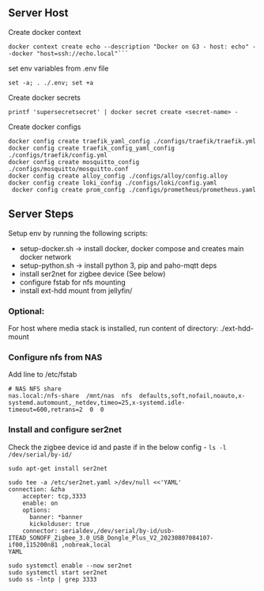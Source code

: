 ## Server Host

Create docker context
```commandline 
docker context create echo --description "Docker on G3 - host: echo" --docker "host=ssh://echo.local"```
```

set env variables from .env file
```commandline
set -a; . ./.env; set +a
```
Create docker secrets
```commandline
printf 'supersecretsecret' | docker secret create <secret-name> -
```

Create docker configs
```commandline
docker config create traefik_yaml_config ./configs/traefik/traefik.yml
docker config create traefik_config_yaml_config ./configs/traefik/config.yml
docker config create mosquitto_config ./configs/mosquitto/mosquitto.conf
docker config create alloy_config ./configs/alloy/config.alloy
docker config create loki_config ./configs/loki/config.yaml
 docker config create prom_config ./configs/prometheus/prometheus.yaml
```
## Server Steps 

Setup env by running the following scripts:

- setup-docker.sh -> install docker, docker compose and creates main docker network
- setup-python.sh -> install python 3, pip and paho-mqtt deps
- install ser2net for zigbee device (See below)
- configure fstab for nfs mounting
- install ext-hdd mount from jellyfin/

### Optional:

For host where media stack is installed, run content of directory: ./ext-hdd-mount 


### Configure nfs from NAS
Add line to /etc/fstab
```commandline
# NAS NFS share
nas.local:/nfs-share  /mnt/nas  nfs  defaults,soft,nofail,noauto,x-systemd.automount,_netdev,timeo=25,x-systemd.idle-timeout=600,retrans=2  0  0
```

### Install and configure ser2net

Check the zigbee device id and paste if in the below config - 
```ls -l /dev/serial/by-id/```

```commandline
sudo apt-get install ser2net

sudo tee -a /etc/ser2net.yaml >/dev/null <<'YAML'
connection: &zha
    accepter: tcp,3333
    enable: on
    options:
      banner: *banner
      kickolduser: true
    connector: serialdev,/dev/serial/by-id/usb-ITEAD_SONOFF_Zigbee_3.0_USB_Dongle_Plus_V2_20230807084107-if00,115200n81 ,nobreak,local
YAML

sudo systemctl enable --now ser2net
sudo systemctl start ser2net
sudo ss -lntp | grep 3333
```
